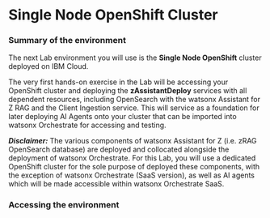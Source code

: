 # Single Node OpenShift Cluster

### Summary of the environment

The next Lab environment you will use is the **Single Node OpenShift** cluster deployed on IBM Cloud.

The very first hands-on exercise in the Lab will be accessing your OpenShift cluster and deploying the **zAssistantDeploy** services with all dependent resources, including OpenSearch with the watsonx Assistant for Z RAG and the Client Ingestion service. This will service as a foundation for later deploying AI Agents onto your cluster that can be imported into watsonx Orchestrate for accessing and testing.

***Disclaimer:*** The various components of watsonx Assistant for Z (i.e. zRAG OpenSearch database) are deployed and collocated alongside the deployment of watsonx Orchestrate. For this Lab, you will use a dedicated OpenShift cluster for the sole purpose of deployed these components, with the exception of watsonx Orchestrate (SaaS version), as well as AI agents which will be made accessible within watsonx Orchestrate SaaS.


### Accessing the environment






